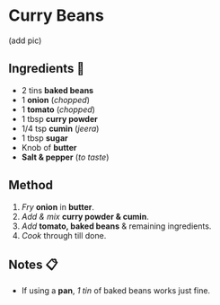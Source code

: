 
# Curry Beans

(add pic)

## Ingredients :rice:
* 2 tins **baked beans**
* 1 **onion** (*chopped*)
* 1 **tomato** (*chopped*)
* 1 tbsp **curry powder**
* 1/4 tsp **cumin** (*jeera*)
* 1 tbsp **sugar**
* Knob of **butter**
* **Salt & pepper** (*to taste*)

## Method 
1. *Fry* **onion** in **butter**.
2. *Add & mix* **curry powder & cumin**.
3. *Add* **tomato, baked beans** & remaining ingredients.
4. *Cook* through till done.

## Notes :clipboard:
* If using a **pan**, *1 tin* of baked beans works just fine.
